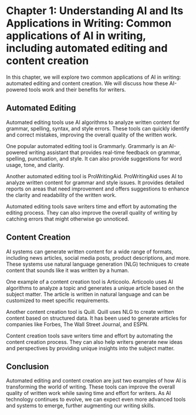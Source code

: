 Chapter 1: Understanding AI and Its Applications in Writing: Common applications of AI in writing, including automated editing and content creation
===================================================================================================================================================

In this chapter, we will explore two common applications of AI in writing: automated editing and content creation. We will discuss how these AI-powered tools work and their benefits for writers.

Automated Editing
-----------------

Automated editing tools use AI algorithms to analyze written content for grammar, spelling, syntax, and style errors. These tools can quickly identify and correct mistakes, improving the overall quality of the written work.

One popular automated editing tool is Grammarly. Grammarly is an AI-powered writing assistant that provides real-time feedback on grammar, spelling, punctuation, and style. It can also provide suggestions for word usage, tone, and clarity.

Another automated editing tool is ProWritingAid. ProWritingAid uses AI to analyze written content for grammar and style issues. It provides detailed reports on areas that need improvement and offers suggestions to enhance the clarity and readability of the written work.

Automated editing tools save writers time and effort by automating the editing process. They can also improve the overall quality of writing by catching errors that might otherwise go unnoticed.

Content Creation
----------------

AI systems can generate written content for a wide range of formats, including news articles, social media posts, product descriptions, and more. These systems use natural language generation (NLG) techniques to create content that sounds like it was written by a human.

One example of a content creation tool is Articoolo. Articoolo uses AI algorithms to analyze a topic and generates a unique article based on the subject matter. The article is written in natural language and can be customized to meet specific requirements.

Another content creation tool is Quill. Quill uses NLG to create written content based on structured data. It has been used to generate articles for companies like Forbes, The Wall Street Journal, and ESPN.

Content creation tools save writers time and effort by automating the content creation process. They can also help writers generate new ideas and perspectives by providing unique insights into the subject matter.

Conclusion
----------

Automated editing and content creation are just two examples of how AI is transforming the world of writing. These tools can improve the overall quality of written work while saving time and effort for writers. As AI technology continues to evolve, we can expect even more advanced tools and systems to emerge, further augmenting our writing skills.
